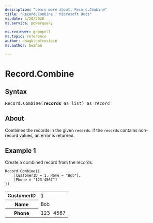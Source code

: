 ```yaml
---
description: "Learn more about: Record.Combine"
title: "Record.Combine | Microsoft Docs"
ms.date: 4/20/2020
ms.service: powerquery

ms.reviewer: gepopell
ms.topic: reference
author: dougklopfenstein
ms.author: bezhan

---
```

# Record.Combine

## Syntax

<pre>
Record.Combine(<b>records</b> as list) as record
</pre>
  
## About  
Combines the records in the given `records`. If the `records` contains non-record values, an error is returned.

## Example 1
Create a combined record from the records.

```powerquery-m
Record.Combine({
    [CustomerID = 1, Name = "Bob"],
    [Phone = "123-4567"]
})
```

<table> <tr> <th>CustomerID</th> <td>1</td> </tr> <tr> <th>Name</th> <td>Bob</td> </tr> <tr> <th>Phone</th> <td>123-4567</td> </tr> </table>
